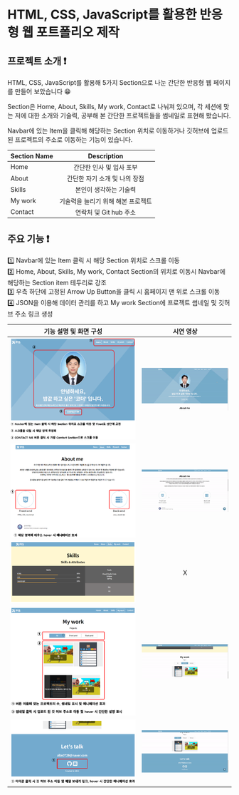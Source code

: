 # HTML, CSS, JavaScript를 활용한 반응형 웹 포트폴리오 제작

## 프로젝트 소개 ❗

HTML, CSS, JavaScript를 활용해 5가지 Section으로 나눈 간단한 반응형 웹 페이지를 만들어 보았습니다 😁

Section은 Home, About, Skills, My work, Contact로 나눠져 있으며, 각 세션에 맞는 저에 대한 소개와 기술력, 공부해 본 간단한 프로젝트들을 썸네일로 표현해 봤습니다.

Navbar에 있는 Item을 클릭해 해당하는 Section 위치로 이동하거나 깃허브에 업로드 된 프로젝트의 주소로 이동하는 기능이 있습니다.

| Section Name |            Description             |
| :----------- | :--------------------------------: |
| Home         |      간단한 인사 및 입사 포부      |
| About        |   간단한 자기 소개 및 나의 장점    |
| Skills       |       본인이 생각하는 기술력       |
| My work      | 기술력을 늘리기 위해 해본 프로젝트 |
| Contact      |       연락처 및 Git hub 주소       |

## 주요 기능 ❗

1️⃣ Navbar에 있는 Item 클릭 시 해당 Section 위치로 스크롤 이동<br>
2️⃣ Home, About, Skills, My work, Contact Section의 위치로 이동시 Navbar에 해당하는 Section item 테두리로 강조<br>
3️⃣ 우측 하단에 고정된 Arrow Up Button을 클릭 시 홈페이지 맨 위로 스크롤 이동<br>
4️⃣ JSON을 이용해 데이터 관리를 하고 My work Section에 프로젝트 썸네일 및 깃허브 주소 링크 생성<br>

| 기능 설명 및 화면 구성                              |                  시연 영상                  |
| --------------------------------------------------- | :-----------------------------------------: |
| ![alt Home](/img/readme/Home-description.PNG)       |    ![alt Home](/img/readme/home-gif.gif)    |
| ![alt About](/img/readme/About-description.PNG)     |   ![alt About](/img/readme/about-gif.gif)   |
| ![alt Skills](/img/readme/Skills-description.PNG)   |                      X                      |
| ![alt Work](/img/readme/Project-description.PNG)    |    ![alt Work](/img/readme/work-gif.gif)    |
| ![alt Contact](/img/readme/Contact-description.PNG) | ![alt Contact](/img/readme/contact-gif.gif) |
